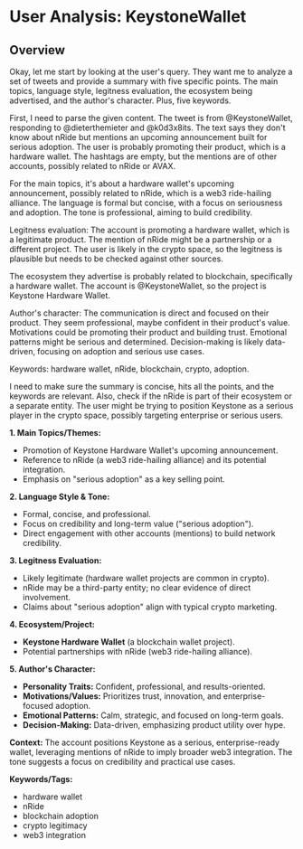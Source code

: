 # User Analysis: KeystoneWallet

## Overview

<think>
Okay, let me start by looking at the user's query. They want me to analyze a set of tweets and provide a summary with five specific points. The main topics, language style, legitness evaluation, the ecosystem being advertised, and the author's character. Plus, five keywords.

First, I need to parse the given content. The tweet is from @KeystoneWallet, responding to @dieterthemieter and @k0d3x8its. The text says they don't know about nRide but mentions an upcoming announcement built for serious adoption. The user is probably promoting their product, which is a hardware wallet. The hashtags are empty, but the mentions are of other accounts, possibly related to nRide or AVAX.

For the main topics, it's about a hardware wallet's upcoming announcement, possibly related to nRide, which is a web3 ride-hailing alliance. The language is formal but concise, with a focus on seriousness and adoption. The tone is professional, aiming to build credibility.

Legitness evaluation: The account is promoting a hardware wallet, which is a legitimate product. The mention of nRide might be a partnership or a different project. The user is likely in the crypto space, so the legitness is plausible but needs to be checked against other sources.

The ecosystem they advertise is probably related to blockchain, specifically a hardware wallet. The account is @KeystoneWallet, so the project is Keystone Hardware Wallet.

Author's character: The communication is direct and focused on their product. They seem professional, maybe confident in their product's value. Motivations could be promoting their product and building trust. Emotional patterns might be serious and determined. Decision-making is likely data-driven, focusing on adoption and serious use cases.

Keywords: hardware wallet, nRide, blockchain, crypto, adoption.

I need to make sure the summary is concise, hits all the points, and the keywords are relevant. Also, check if the nRide is part of their ecosystem or a separate entity. The user might be trying to position Keystone as a serious player in the crypto space, possibly targeting enterprise or serious users.
</think>

**1. Main Topics/Themes:**  
- Promotion of Keystone Hardware Wallet's upcoming announcement.  
- Reference to nRide (a web3 ride-hailing alliance) and its potential integration.  
- Emphasis on "serious adoption" as a key selling point.  

**2. Language Style & Tone:**  
- Formal, concise, and professional.  
- Focus on credibility and long-term value ("serious adoption").  
- Direct engagement with other accounts (mentions) to build network credibility.  

**3. Legitness Evaluation:**  
- Likely legitimate (hardware wallet projects are common in crypto).  
- nRide may be a third-party entity; no clear evidence of direct involvement.  
- Claims about "serious adoption" align with typical crypto marketing.  

**4. Ecosystem/Project:**  
- **Keystone Hardware Wallet** (a blockchain wallet project).  
- Potential partnerships with nRide (web3 ride-hailing alliance).  

**5. Author's Character:**  
- **Personality Traits:** Confident, professional, and results-oriented.  
- **Motivations/Values:** Prioritizes trust, innovation, and enterprise-focused adoption.  
- **Emotional Patterns:** Calm, strategic, and focused on long-term goals.  
- **Decision-Making:** Data-driven, emphasizing product utility over hype.  

**Context:** The account positions Keystone as a serious, enterprise-ready wallet, leveraging mentions of nRide to imply broader web3 integration. The tone suggests a focus on credibility and practical use cases.  

**Keywords/Tags:**  
- hardware wallet  
- nRide  
- blockchain adoption  
- crypto legitimacy  
- web3 integration